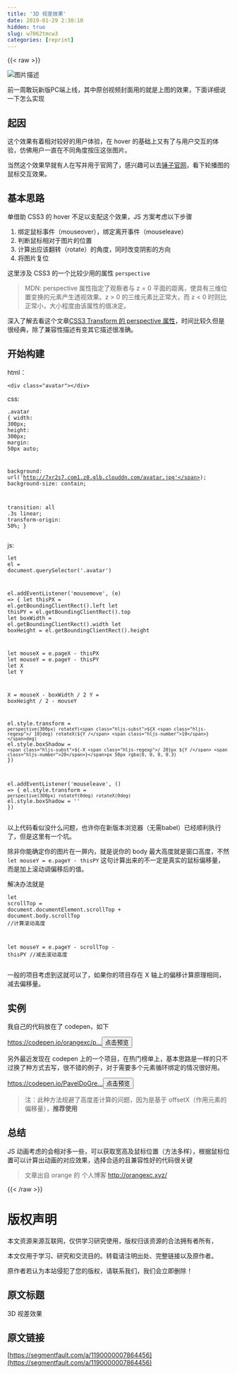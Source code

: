 ```yaml
---
title: '3D 视差效果' 
date: 2019-01-29 2:30:10
hidden: true
slug: w7062tmcw3
categories: [reprint]
---
```


{{< raw >}}

                    
<p><span class="img-wrap"><img data-src="/img/bVG94Y?w=586&amp;h=503" src="https://static.alili.tech/img/bVG94Y?w=586&amp;h=503" alt="图片描述" title="图片描述" style="cursor: pointer; display: inline;"></span></p>
<p>前一周敢玩新版PC端上线，其中原创视频封面用的就是上图的效果，下面详细说一下怎么实现</p>
<h2 id="articleHeader0">起因</h2>
<p>这个效果有着相对较好的用户体验，在 hover 的基础上又有了与用户交互的体验，仿佛用户一直在不同角度按压这张图片。</p>
<p>当然这个效果早就有人在写并用于官网了，感兴趣可以去<a href="http://www.smartisan.com/" rel="nofollow noreferrer" target="_blank">锤子官网</a>，看下轮播图的鼠标交互效果。</p>
<h2 id="articleHeader1">基本思路</h2>
<p>单借助 CSS3 的 hover 不足以支配这个效果，JS 方案考虑以下步骤</p>
<ol>
<li>绑定鼠标事件（mouseover），绑定离开事件（mouseleave）</li>
<li>判断鼠标相对于图片的位置</li>
<li>计算出应该翻转（rotate）的角度，同时改变阴影的方向</li>
<li>将图片复位</li>
</ol>
<p>这里涉及 CSS3 的一个比较少用的属性 <code>perspective</code></p>
<blockquote>MDN: perspective 属性指定了观察者与 z = 0 平面的距离，使具有三维位置变换的元素产生透视效果。z &gt; 0 的三维元素比正常大，而 z &lt; 0 时则比正常小，大小程度由该属性的值决定。</blockquote>
<p>深入了解去看这个文章<a href="http://www.alloyteam.com/2012/10/the-css3-transform-perspective-property/" rel="nofollow noreferrer" target="_blank">CSS3 Transform 的 perspective 属性</a>，时间比较久但是很经典，除了兼容性描述有变其它描述很准确。</p>
<h2 id="articleHeader2">开始构建</h2>
<p>html：</p>
<div class="widget-codetool" style="display:none;">
      <div class="widget-codetool--inner">
      <span class="selectCode code-tool" data-toggle="tooltip" data-placement="top" title="" data-original-title="全选"></span>
      <span type="button" class="copyCode code-tool" data-toggle="tooltip" data-placement="top" data-clipboard-text="<div class=&quot;avatar&quot;></div>" title="" data-original-title="复制"></span>
      <span type="button" class="saveToNote code-tool" data-toggle="tooltip" data-placement="top" title="" data-original-title="放进笔记"></span>
      </div>
      </div><pre class="xml hljs"><code class="html" style="word-break: break-word; white-space: initial;"><span class="hljs-tag">&lt;<span class="hljs-name">div</span> <span class="hljs-attr">class</span>=<span class="hljs-string">"avatar"</span>&gt;</span><span class="hljs-tag">&lt;/<span class="hljs-name">div</span>&gt;</span></code></pre>
<p>css:</p>
<div class="widget-codetool" style="display:none;">
      <div class="widget-codetool--inner">
      <span class="selectCode code-tool" data-toggle="tooltip" data-placement="top" title="" data-original-title="全选"></span>
      <span type="button" class="copyCode code-tool" data-toggle="tooltip" data-placement="top" data-clipboard-text=".avatar {
  width: 300px;
  height: 300px;
  margin: 50px auto;

  background: url('http://7xr2s7.com1.z0.glb.clouddn.com/avatar.jpg');
  background-size: contain;

  transition: all .3s linear;
  transform-origin: 50%;
}" title="" data-original-title="复制"></span>
      <span type="button" class="saveToNote code-tool" data-toggle="tooltip" data-placement="top" title="" data-original-title="放进笔记"></span>
      </div>
      </div><pre class="css hljs"><code class="css"><span class="hljs-selector-class">.avatar</span> {
  <span class="hljs-attribute">width</span>: <span class="hljs-number">300px</span>;
  <span class="hljs-attribute">height</span>: <span class="hljs-number">300px</span>;
  <span class="hljs-attribute">margin</span>: <span class="hljs-number">50px</span> auto;

  <span class="hljs-attribute">background</span>: <span class="hljs-built_in">url</span>(<span class="hljs-string">'http://7xr2s7.com1.z0.glb.clouddn.com/avatar.jpg'</span>);
  <span class="hljs-attribute">background-size</span>: contain;

  <span class="hljs-attribute">transition</span>: all .<span class="hljs-number">3s</span> linear;
  <span class="hljs-attribute">transform-origin</span>: <span class="hljs-number">50%</span>;
}</code></pre>
<p>js:</p>
<div class="widget-codetool" style="display:none;">
      <div class="widget-codetool--inner">
      <span class="selectCode code-tool" data-toggle="tooltip" data-placement="top" title="" data-original-title="全选"></span>
      <span type="button" class="copyCode code-tool" data-toggle="tooltip" data-placement="top" data-clipboard-text="let el = document.querySelector('.avatar')

el.addEventListener('mousemove', (e) => {
  let thisPX = el.getBoundingClientRect().left
  let thisPY = el.getBoundingClientRect().top
  let boxWidth = el.getBoundingClientRect().width
  let boxHeight = el.getBoundingClientRect().height

  let mouseX = e.pageX - thisPX
  let mouseY = e.pageY - thisPY
  let X
  let Y

  X = mouseX - boxWidth / 2
  Y = boxHeight / 2 - mouseY

  el.style.transform = `perspective(300px) rotateY(${X / 10}deg) rotateX(${Y / 10}deg)`
  el.style.boxShadow = `${-X / 20}px ${Y / 20}px 50px rgba(0, 0, 0, 0.3)`
})


el.addEventListener('mouseleave', () => {
  el.style.transform = `perspective(300px) rotateY(0deg) rotateX(0deg)`
  el.style.boxShadow = ''
})" title="" data-original-title="复制"></span>
      <span type="button" class="saveToNote code-tool" data-toggle="tooltip" data-placement="top" title="" data-original-title="放进笔记"></span>
      </div>
      </div><pre class="javascript hljs"><code class="js"><span class="hljs-keyword">let</span> el = <span class="hljs-built_in">document</span>.querySelector(<span class="hljs-string">'.avatar'</span>)

el.addEventListener(<span class="hljs-string">'mousemove'</span>, (e) =&gt; {
  <span class="hljs-keyword">let</span> thisPX = el.getBoundingClientRect().left
  <span class="hljs-keyword">let</span> thisPY = el.getBoundingClientRect().top
  <span class="hljs-keyword">let</span> boxWidth = el.getBoundingClientRect().width
  <span class="hljs-keyword">let</span> boxHeight = el.getBoundingClientRect().height

  <span class="hljs-keyword">let</span> mouseX = e.pageX - thisPX
  <span class="hljs-keyword">let</span> mouseY = e.pageY - thisPY
  <span class="hljs-keyword">let</span> X
  <span class="hljs-keyword">let</span> Y

  X = mouseX - boxWidth / <span class="hljs-number">2</span>
  Y = boxHeight / <span class="hljs-number">2</span> - mouseY

  el.style.transform = <span class="hljs-string">`perspective(300px) rotateY(<span class="hljs-subst">${X <span class="hljs-regexp">/ 10}deg) rotateX(${Y /</span> <span class="hljs-number">10</span>}</span>deg)`</span>
  el.style.boxShadow = <span class="hljs-string">`<span class="hljs-subst">${-X <span class="hljs-regexp">/ 20}px ${Y /</span> <span class="hljs-number">20</span>}</span>px 50px rgba(0, 0, 0, 0.3)`</span>
})


el.addEventListener(<span class="hljs-string">'mouseleave'</span>, () =&gt; {
  el.style.transform = <span class="hljs-string">`perspective(300px) rotateY(0deg) rotateX(0deg)`</span>
  el.style.boxShadow = <span class="hljs-string">''</span>
})</code></pre>
<p>以上代码看似没什么问题，也许你在新版本浏览器（无需babel）已经顺利执行了，但是这里有一个坑。</p>
<p>除非你能确定你的图片在一屏内，就是说你的 body 最大高度就是窗口高度，不然 <code>let mouseY = e.pageY - thisPY</code> 这句计算出来的不一定是真实的鼠标偏移量，而是加上滚动调偏移后的值。</p>
<p>解决办法就是</p>
<div class="widget-codetool" style="display:none;">
      <div class="widget-codetool--inner">
      <span class="selectCode code-tool" data-toggle="tooltip" data-placement="top" title="" data-original-title="全选"></span>
      <span type="button" class="copyCode code-tool" data-toggle="tooltip" data-placement="top" data-clipboard-text="let scrollTop = document.documentElement.scrollTop + document.body.scrollTop  //计算滚动高度

let mouseY = e.pageY - scrollTop - thisPY  //减去滚动高度" title="" data-original-title="复制"></span>
      <span type="button" class="saveToNote code-tool" data-toggle="tooltip" data-placement="top" title="" data-original-title="放进笔记"></span>
      </div>
      </div><pre class="javascript hljs"><code class="js"><span class="hljs-keyword">let</span> scrollTop = <span class="hljs-built_in">document</span>.documentElement.scrollTop + <span class="hljs-built_in">document</span>.body.scrollTop  <span class="hljs-comment">//计算滚动高度</span>

<span class="hljs-keyword">let</span> mouseY = e.pageY - scrollTop - thisPY  <span class="hljs-comment">//减去滚动高度</span></code></pre>
<p>一般的项目考虑到这就可以了，如果你的项目存在 X 轴上的偏移计算原理相同，减去偏移量。</p>
<h2 id="articleHeader3">实例</h2>
<p>我自己的代码放在了 codepen，如下</p>
<p><a href="https://codepen.io/orangexc/pen/VmgoVX/" rel="nofollow noreferrer" target="_blank">https://codepen.io/orangexc/p...</a><button class="btn btn-xs btn-default ml10 preview" data-url="orangexc/pen/VmgoVX/" data-typeid="3">点击预览</button></p>
<p>另外最近发现在 codepen 上的一个项目，在热门榜单上，基本思路是一样的只不过换了种方式去写，很不错的例子，对于需要多个元素循环绑定的情况很好用。</p>
<p><a href="https://codepen.io/PavelDoGreat/pen/aBPRaX/" rel="nofollow noreferrer" target="_blank">https://codepen.io/PavelDoGre...</a><button class="btn btn-xs btn-default ml10 preview" data-url="PavelDoGreat/pen/aBPRaX/" data-typeid="3">点击预览</button></p>
<blockquote>注：此种方法规避了高度差计算的问题，因为是基于 offsetX（作用元素的偏移量），<strong>推荐使用</strong>
</blockquote>
<h2 id="articleHeader4">总结</h2>
<p>JS 动画考虑的会相对多一些，可以获取宽高及鼠标位置（方法多样），根据鼠标位置可以计算出动画的对应效果，选择合适的且兼容性好的代码很关键</p>
<blockquote>文章出自 orange 的 个人博客 <a href="http://orangexc.xyz/" rel="nofollow noreferrer" target="_blank">http://orangexc.xyz/</a>
</blockquote>

                
{{< /raw >}}

# 版权声明
本文资源来源互联网，仅供学习研究使用，版权归该资源的合法拥有者所有，

本文仅用于学习、研究和交流目的。转载请注明出处、完整链接以及原作者。

原作者若认为本站侵犯了您的版权，请联系我们，我们会立即删除！

## 原文标题
3D 视差效果

## 原文链接
[https://segmentfault.com/a/1190000007864456](https://segmentfault.com/a/1190000007864456)

